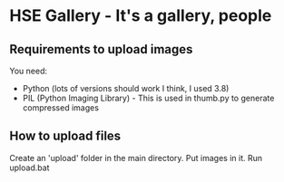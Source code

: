 # HSE Gallery - It's a gallery, people
## Requirements to upload images
You need:
* Python (lots of versions should work I think, I used 3.8)
* PIL (Python Imaging Library) - This is used in thumb.py to generate compressed images
## How to upload files
Create an 'upload' folder in the main directory. Put images in it. Run upload.bat
